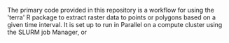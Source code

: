 The primary code provided in this repository is a workflow for using the 'terra' R package to extract raster data to points or polygons based on a given time interval. It is set up to run in Parallel on a compute cluster using the SLURM job Manager, or 
